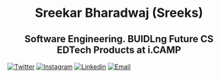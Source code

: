 <h1 align="center">Sreekar Bharadwaj (Sreeks)</h1>
<h2 align="center">Software Engineering. BUIDLng Future CS EDTech Products at i.CAMP</h2>

<!-- [#BUIDL](https://www.definitions.net/definition/Buidl)'ng Future Computer Science Education Platforms with [i.CAMP](https://i.CAMP), [CS.CAMP](https://CS.CAMP) (Under R & D - Live 2022-23). Passionate about coding , Innovation and wanna be the disruptor in the field of Computer Science Education. [#BUIDL](https://www.definitions.net/definition/Buidl) [#WEB3](https://en.wikipedia.org/wiki/Web3)

1 Year World Class Computer Science Bootcamp - Focus Field in Web Engineering, [CS.CODE.IN](https://cs.code.in) (Live) ✔️ 
### 💼 My On-Going Research Portfolio : 
* Algorithm Bootcamp - Competitive Programming & Mathematics for Programmers [ALGOS.CAMP](https://algos.camp) (Live 2023) 🔄
* Software Architecting and System Design Bootcamp. An Open Access Programmers Platform. [i.CAMP](https://i.CAMP) (Live 2022-23) 🔄
* Cyber Security & Hardware Security Camps [0x.CAMP](https://0x.CAMP) (Live 2022-23)  🔄
* IoT and Embedded Systems Bootcamps  [I0T.CAMP](https://i0T.CAMP) (Live 2023-24)  🔄
* Data Scientist and FullStack AI/ML Research Camp [DS.CAMP](https://DS.CAMP) (Live 2023-24)  🔄
* Building Computer Science Education Platform (Research Camp) with [CS.CAMP](https://CS.CAMP) & [CS.DEGREE](https://CS.DEGREE) (Live 2023-24)  🔄
* dApps Bootcamp. Build Decentralized Applications (dApps) [dAPPS.CAMP](https://DAPPS.CAMP) (Live 2023-24) 🔄
* Web Compiler [1COMPILER.COM](http://1compiler.com/) (Live 2023) 🔄
* Mathematics for Computer Science [MATHS.CAMP](http://maths.camp) (Live 2023-24) 🔄
* Mechatronics Camp [MECHATRONICS.CAMP](https://MECHATRONICS.CAMP) (Live 2024-25)  🔄

<br> -->

[![Twitter](https://img.shields.io/badge/Twitter-%40sreeksbharadwaj-%231DA1F2)](https://twitter.com/sreeksbharadwaj) 
[![Instagram](https://img.shields.io/badge/Instagram-isreeks-%23bc2a8d%09)](https://www.instagram.com/isreeks/)
[![Linkedin](https://img.shields.io/badge/Linked%20in-isreeks-blue)](https://www.linkedin.com/in/isreeks/)
[![Email](https://img.shields.io/badge/Email-sreekar@i.camp-red)](mailto:sreekar@i.camp)

